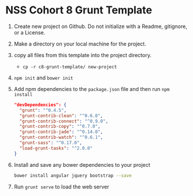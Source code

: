 # NSS Cohort 8 Grunt Template

1. Create new project on Github. Do not initialize with a Readme, gitignore, or a License.
2. Make a directory on your local machine for the project.
3. copy all files from this template into the project directory.
    * `cp -r c8-grunt-template/ new-project`
4. `npm init` and `bower init`
5. Add npm dependencies to the `package.json` file and then run `npm install`

    ```json
    "devDependencies": {
      "grunt": "^0.4.5",
      "grunt-contrib-clean": "^0.6.0",
      "grunt-contrib-connect": "^0.9.0",
      "grunt-contrib-copy": "^0.7.0",
      "grunt-contrib-jade": "^0.14.0",
      "grunt-contrib-watch": "^0.6.1",
      "grunt-sass": "^0.17.0",
      "load-grunt-tasks": "^2.0.0"
    }
    ```

6. Install and save any bower dependencies to your project
    ```bash
    bower install angular jquery bootstrap --save
    ```

7. Run `grunt serve` to load the web server
